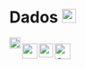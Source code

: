 # Dados [<img src="https://raw.githubusercontent.com/Ran-n/svgs/main/bandeiras/nacións/gz-0.svg" width="25" alt="galego" title="Galego">](dados_gz.md)

[<img align="left" src="https://github.com/Ran-n/media/blob/main/emojis/casa.svg" width="20" alt="inicio" title="Inicio">](https://github.com/Ran-n/aleatorio/blob/main/doc/readmes/readme_gz.md)

[<img align="left" src="https://raw.githubusercontent.com/Ran-n/svgs/main/bandeiras/nacións/en-0.svg" width="27" alt="english" title="English">](dados_en.md#)
[<img align="left" src="https://raw.githubusercontent.com/Ran-n/svgs/main/bandeiras/nacións/eo-0.svg" width="25" alt="esperanto" title="Esperanto">](dados_eo.md)
[<img align="left" src="https://raw.githubusercontent.com/Ran-n/svgs/main/bandeiras/nacións/cas-0.svg" width="28" alt="castellano" title="Castellano">](dados_cas.md)
<img align="center">
---
